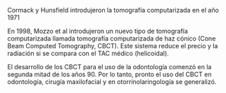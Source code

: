 Cormack y Hunsfield introdujeron la tomografía computarizada en el año 1971

En 1998, Mozzo et al introdujeron un nuevo tipo de tomografía computarizada llamada tomografía computarizada de haz cónico (Cone Beam Computed Tomography, CBCT). Este sistema reduce el precio y la radiación si se compara con el TAC médico (helicoidal).

El desarrollo de los CBCT para el uso de la odontología comenzó en la segunda mitad de los años 90. Por lo tanto, pronto el uso del CBCT en odontología, cirugía maxilofacial y en otorrinolaringología se generalizó.

